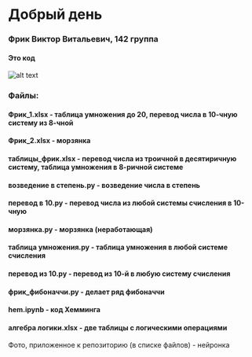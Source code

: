 # Добрый день
### Фрик Виктор Витальевич, 142 группа
#### Это код
![alt text](https://thecode.media/wp-content/uploads/2019/06/pasted-image-0-4-1024x575.png)
### Файлы:
#### Фрик_1.xlsx - таблица умножения до 20, перевод числа в 10-чную систему из 8-чной
#### Фрик_2.xlsx - морзянка
#### таблицы_фрик.xlsx - перевод числа из троичной в десятиричную систему, таблица умножения в 8-ричной системе
#### возведение в степень.py - возведение числа в степень
#### перевод в 10.py - перевод числа из любой системы счисления в 10-чную
#### морзянка.py - морзянка (неработающая)
#### таблица умножения.py - таблица умножения в любой системе счисления
#### перевод из 10.py - перевод из 10-й в любую систему счисления
#### фрик_фибоначчи.py - делает ряд фибоначчи
#### hem.ipynb - код Хемминга
#### алгебра логики.xlsx - две таблицы с логическими операциями
Фото, приложенное к репозиторию (в списке файлов) - нейронка
